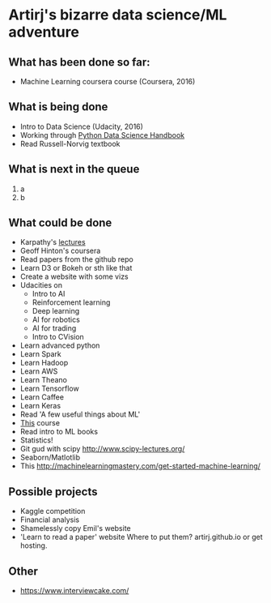 # Artirj's bizarre data science/ML adventure
## What has been done so far:
* Machine Learning coursera course (Coursera, 2016)

## What is being done
* Intro to Data Science (Udacity, 2016)
* Working through [Python Data Science Handbook](https://github.com/jakevdp/PythonDataScienceHandbook) 
* Read Russell-Norvig textbook

## What is next in the queue
1. a
2. b

## What could be done
* Karpathy's [lectures](http://cs231n.github.io/)
* Geoff Hinton's coursera
* Read papers from the github repo
* Learn D3 or Bokeh or sth like that
* Create a website with some vizs
* Udacities on
  * Intro to AI
  * Reinforcement learning
  * Deep learning
  * AI for robotics
  * AI for trading
  * Intro to CVision
* Learn advanced python
* Learn Spark
* Learn Hadoop
* Learn AWS
* Learn Theano
* Learn Tensorflow
* Learn Caffee
* Learn Keras
* Read 'A few useful things about ML'
* [This](http://cs109.github.io/2015/index.html) course
* Read intro to ML books
* Statistics!
* Git gud with scipy http://www.scipy-lectures.org/
* Seaborn/Matlotlib
* This http://machinelearningmastery.com/get-started-machine-learning/

## Possible projects
* Kaggle competition
* Financial analysis
* Shamelessly copy Emil's website
* 'Learn to read a paper' website
Where to put them? artirj.github.io or get hosting.

## Other
* https://www.interviewcake.com/
